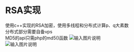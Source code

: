 # RSA实现
使用c++实现的RSA加密，使用多线程和分布式计算p、q大素数<br>分布式部分需要自备vps<br>MD5的api只需php的md5()函数
![输入图片说明](https://git.oschina.net/uploads/images/2017/0827/183314_3d7cc024_1343523.png "RSA流程.png")
<br>
![输入图片说明](https://git.oschina.net/uploads/images/2017/0827/183333_86e2cced_1343523.png "性能 2017.6.8 .png")
